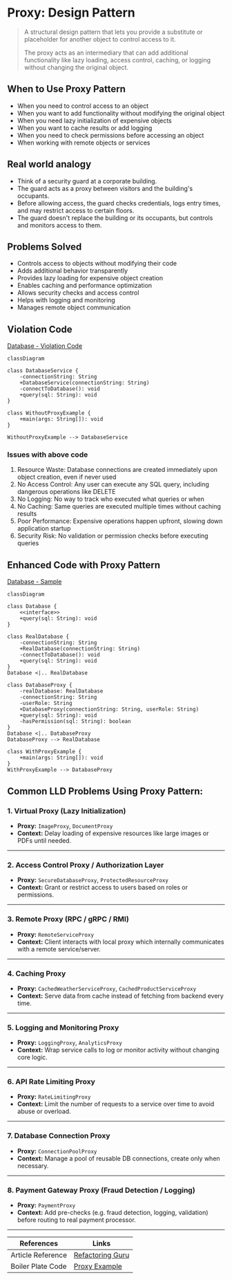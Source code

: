 # Proxy: Design Pattern

> A structural design pattern that lets you provide a substitute or placeholder for another object to control access to it.
> 
> The proxy acts as an intermediary that can add additional functionality like lazy loading, access control, caching, or logging without changing the original object.

## When to Use Proxy Pattern

- When you need to control access to an object
- When you want to add functionality without modifying the original object
- When you need lazy initialization of expensive objects
- When you want to cache results or add logging
- When you need to check permissions before accessing an object
- When working with remote objects or services

## Real world analogy
  
- Think of a security guard at a corporate building. 
- The guard acts as a proxy between visitors and the building's occupants. 
- Before allowing access, the guard checks credentials, logs entry times, and may restrict access to certain floors. 
- The guard doesn't replace the building or its occupants, but controls and monitors access to them.

## Problems Solved
- Controls access to objects without modifying their code 
- Adds additional behavior transparently 
- Provides lazy loading for expensive object creation 
- Enables caching and performance optimization 
- Allows security checks and access control 
- Helps with logging and monitoring
- Manages remote object communication


## Violation Code

[Database - Violation Code](../../code/designPatterns/proxy/ProxyViolation.java)

```mermaid
classDiagram

class DatabaseService {
    -connectionString: String
    +DatabaseService(connectionString: String)
    -connectToDatabase(): void
    +query(sql: String): void
}

class WithoutProxyExample {
    +main(args: String[]): void
}

WithoutProxyExample --> DatabaseService

```
### Issues with above code
1. Resource Waste: Database connections are created immediately upon object creation, even if never used
2. No Access Control: Any user can execute any SQL query, including dangerous operations like DELETE
3. No Logging: No way to track who executed what queries or when
4. No Caching: Same queries are executed multiple times without caching results
5. Poor Performance: Expensive operations happen upfront, slowing down application startup
6. Security Risk: No validation or permission checks before executing queries


## Enhanced Code with Proxy Pattern
[Database - Sample](../../code/designPatterns/proxy/ProxySample.java)

```mermaid
classDiagram

class Database {
    <<interface>>
    +query(sql: String): void
}

class RealDatabase {
    -connectionString: String
    +RealDatabase(connectionString: String)
    -connectToDatabase(): void
    +query(sql: String): void
}
Database <|.. RealDatabase

class DatabaseProxy {
    -realDatabase: RealDatabase
    -connectionString: String
    -userRole: String
    +DatabaseProxy(connectionString: String, userRole: String)
    +query(sql: String): void
    -hasPermission(sql: String): boolean
}
Database <|.. DatabaseProxy
DatabaseProxy --> RealDatabase

class WithProxyExample {
    +main(args: String[]): void
}
WithProxyExample --> DatabaseProxy

```

## Common LLD Problems Using Proxy Pattern:


### 1. Virtual Proxy (Lazy Initialization)
- **Proxy:** `ImageProxy`, `DocumentProxy`
- **Context:** Delay loading of expensive resources like large images or PDFs until needed.

---

### 2. Access Control Proxy / Authorization Layer
- **Proxy:** `SecureDatabaseProxy`, `ProtectedResourceProxy`
- **Context:** Grant or restrict access to users based on roles or permissions.

---

### 3. Remote Proxy (RPC / gRPC / RMI)
- **Proxy:** `RemoteServiceProxy`
- **Context:** Client interacts with local proxy which internally communicates with a remote service/server.

---

### 4. Caching Proxy
- **Proxy:** `CachedWeatherServiceProxy`, `CachedProductServiceProxy`
- **Context:** Serve data from cache instead of fetching from backend every time.

---

### 5. Logging and Monitoring Proxy
- **Proxy:** `LoggingProxy`, `AnalyticsProxy`
- **Context:** Wrap service calls to log or monitor activity without changing core logic.

---

### 6. API Rate Limiting Proxy
- **Proxy:** `RateLimitingProxy`
- **Context:** Limit the number of requests to a service over time to avoid abuse or overload.

---

### 7. Database Connection Proxy
- **Proxy:** `ConnectionPoolProxy`
- **Context:** Manage a pool of reusable DB connections, create only when necessary.

---

### 8. Payment Gateway Proxy (Fraud Detection / Logging)
- **Proxy:** `PaymentProxy`
- **Context:** Add pre-checks (e.g. fraud detection, logging, validation) before routing to real payment processor.

---

| References | Links                                                              |
|------------|--------------------------------------------------------------------|
| Article Reference | [Refactoring Guru](https://refactoring.guru/design-patterns/proxy) |
| Boiler Plate Code | [Proxy Example](../../code/designPatterns/proxy/ProxyExample.java) |





